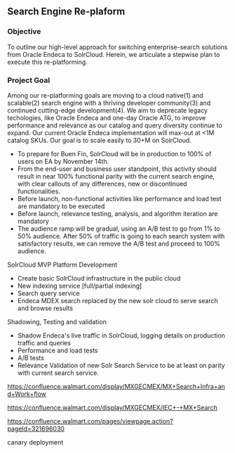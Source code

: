 ## Search Engine Re-plaform

### Objective

To outline our high-level approach for switching enterprise-search solutions from Oracle Endeca to SolrCloud. Herein, we articulate a stepwise plan to execute this re-platforming. 

### Project Goal

Among our re-platforming goals are moving to a cloud native(1) and scalable(2) search engine with a thriving developer community(3) and continued cutting-edge development(4). We aim to deprecate legacy techologies, like Oracle Endeca and one-day Oracle ATG, to improve performance and relevance as our catalog and query diversity continue to expand. Our current Oracle Endeca implementation will max-out at <1M catalog SKUs. Our goal is to scale easily to 30+M on SolrCloud.

- To prepare for Buen Fin, SolrCloud will be in production to 100% of users on EA by November 14th. 
- From the end-user and business user standpoint, this activity should result in near 100% functional parity with the current search engine, with clear callouts of any differences, new or discontinued functionalities.
- Before launch, non-functional activities like performance and load test are mandatory to be executed
- Before launch, relevance testing, analysis, and algorithm iteration are mandatory
- The audience ramp will be gradual, using an A/B test to go from 1% to 50% audience. After 50% of traffic is going to each search system with satisfactory results, we can remove the A/B test and proceed to 100% audience.



SolrCloud MVP Platform Development

- Create basic SolrCloud infrastructure in the public cloud 
- New indexing service [full/partial indexing]
- Search query service
- Endeca MDEX search replaced by the new solr cloud to serve search and browse results

Shadowing, Testing and validation

- Shadow Endeca's live traffic in SolrCloud, logging details on production traffic and queries
- Performance and load tests
- A/B tests
- Relevance Validation of new Solr Search Service to be at least on parity with current search service.

 

https://confluence.walmart.com/display/MXGECMEX/MX+Search+Infra+and+Work+flow

https://confluence.walmart.com/display/MXGECMEX/IEC+-+MX+Search

https://confluence.walmart.com/pages/viewpage.action?pageId=321696030





canary deployment
